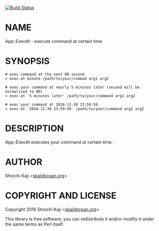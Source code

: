 [![Build Status](https://travis-ci.org/skaji/App-ExecAt.svg?branch=master)](https://travis-ci.org/skaji/App-ExecAt)

# NAME

App::ExecAt - execute command at certain time

# SYNOPSIS

    # exec command at the next 00 second
    > exec-at minute /path/to/your/commad arg1 arg2

    # exec your command at nearly 5 minutes later (second will be normalized to 00)
    > exec-at '5 minutes later' /path/to/your/command arg1 arg2

    # exec your command at 2016-12-30 23:59:59
    > exec-at '2016-12-30 23:59:59' /path/to/your/command arg1 arg2

# DESCRIPTION

App::ExecAt executes your command at certain time.

# AUTHOR

Shoichi Kaji &lt;skaji@cpan.org>

# COPYRIGHT AND LICENSE

Copyright 2016 Shoichi Kaji &lt;skaji@cpan.org>

This library is free software; you can redistribute it and/or modify
it under the same terms as Perl itself.
